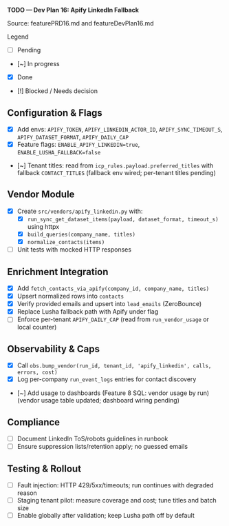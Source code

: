 **TODO — Dev Plan 16: Apify LinkedIn Fallback**

Source: featurePRD16.md and featureDevPlan16.md

Legend
- [ ] Pending
- [~] In progress
- [x] Done
- [!] Blocked / Needs decision

## Configuration & Flags
- [x] Add envs: `APIFY_TOKEN`, `APIFY_LINKEDIN_ACTOR_ID`, `APIFY_SYNC_TIMEOUT_S`, `APIFY_DATASET_FORMAT`, `APIFY_DAILY_CAP`
- [x] Feature flags: `ENABLE_APIFY_LINKEDIN=true`, `ENABLE_LUSHA_FALLBACK=false`
- [~] Tenant titles: read from `icp_rules.payload.preferred_titles` with fallback `CONTACT_TITLES` (fallback env wired; per-tenant titles pending)

## Vendor Module
- [x] Create `src/vendors/apify_linkedin.py` with:
  - [x] `run_sync_get_dataset_items(payload, dataset_format, timeout_s)` using httpx
  - [x] `build_queries(company_name, titles)`
  - [x] `normalize_contacts(items)`
- [ ] Unit tests with mocked HTTP responses

## Enrichment Integration
- [x] Add `fetch_contacts_via_apify(company_id, company_name, titles)`
- [x] Upsert normalized rows into `contacts`
- [x] Verify provided emails and upsert into `lead_emails` (ZeroBounce)
- [x] Replace Lusha fallback path with Apify under flag
- [ ] Enforce per-tenant `APIFY_DAILY_CAP` (read from `run_vendor_usage` or local counter)

## Observability & Caps
- [x] Call `obs.bump_vendor(run_id, tenant_id, 'apify_linkedin', calls, errors, cost)`
- [x] Log per-company `run_event_logs` entries for contact discovery
- [~] Add usage to dashboards (Feature 8 SQL: vendor usage by run) (vendor usage table updated; dashboard wiring pending)

## Compliance
- [ ] Document LinkedIn ToS/robots guidelines in runbook
- [ ] Ensure suppression lists/retention apply; no guessed emails

## Testing & Rollout
- [ ] Fault injection: HTTP 429/5xx/timeouts; run continues with degraded reason
- [ ] Staging tenant pilot: measure coverage and cost; tune titles and batch size
- [ ] Enable globally after validation; keep Lusha path off by default
